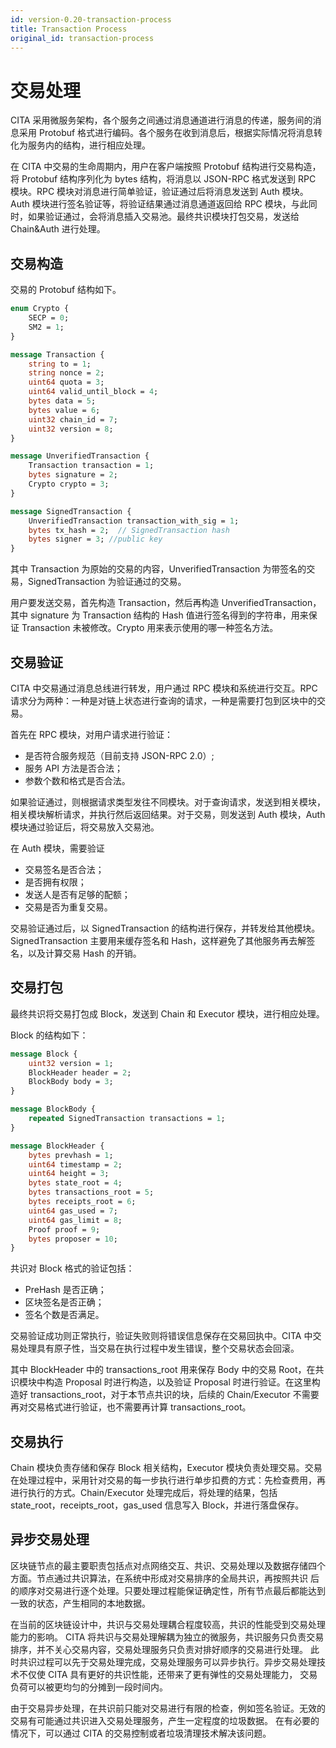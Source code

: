 ```yaml
---
id: version-0.20-transaction-process
title: Transaction Process
original_id: transaction-process
---
```


# 交易处理

CITA 采用微服务架构，各个服务之间通过消息通道进行消息的传递，服务间的消息采用 Protobuf 格式进行编码。各个服务在收到消息后，根据实际情况将消息转化为服务内的结构，进行相应处理。

在 CITA 中交易的生命周期内，用户在客户端按照 Protobuf 结构进行交易构造，将 Protobuf 结构序列化为 bytes 结构，将消息以 JSON-RPC 格式发送到 RPC 模块。RPC 模块对消息进行简单验证，验证通过后将消息发送到 Auth 模块。Auth 模块进行签名验证等，将验证结果通过消息通道返回给 RPC 模块，与此同时，如果验证通过，会将消息插入交易池。最终共识模块打包交易，发送给 Chain&Auth 进行处理。

## 交易构造

交易的 Protobuf 结构如下。

```protobuf
enum Crypto {
    SECP = 0;
    SM2 = 1;
}

message Transaction {
    string to = 1;
    string nonce = 2;
    uint64 quota = 3;
    uint64 valid_until_block = 4;
    bytes data = 5;
    bytes value = 6;
    uint32 chain_id = 7;
    uint32 version = 8;
}

message UnverifiedTransaction {
    Transaction transaction = 1;
    bytes signature = 2;
    Crypto crypto = 3;
}

message SignedTransaction {
    UnverifiedTransaction transaction_with_sig = 1;
    bytes tx_hash = 2;  // SignedTransaction hash
    bytes signer = 3; //public key
}
```

其中 Transaction 为原始的交易的内容，UnverifiedTransaction 为带签名的交易，SignedTransaction 为验证通过的交易。

用户要发送交易，首先构造 Transaction，然后再构造 UnverifiedTransaction，其中 signature 为 Transaction 结构的 Hash 值进行签名得到的字符串，用来保证 Transaction 未被修改。Crypto 用来表示使用的哪一种签名方法。

## 交易验证

CITA 中交易通过消息总线进行转发，用户通过 RPC 模块和系统进行交互。RPC 请求分为两种：一种是对链上状态进行查询的请求，一种是需要打包到区块中的交易。

首先在 RPC 模块，对用户请求进行验证：

- 是否符合服务规范（目前支持 JSON-RPC 2.0）;
- 服务 API 方法是否合法；
- 参数个数和格式是否合法。

如果验证通过，则根据请求类型发往不同模块。对于查询请求，发送到相关模块，相关模块解析请求，并执行然后返回结果。对于交易，则发送到 Auth 模块，Auth 模块通过验证后，将交易放入交易池。

在 Auth 模块，需要验证

- 交易签名是否合法；
- 是否拥有权限；
- 发送人是否有足够的配额；
- 交易是否为重复交易。

交易验证通过后，以 SignedTransaction 的结构进行保存，并转发给其他模块。SignedTransaction 主要用来缓存签名和 Hash，这样避免了其他服务再去解签名，以及计算交易 Hash 的开销。

## 交易打包

最终共识将交易打包成 Block，发送到 Chain 和 Executor 模块，进行相应处理。

Block 的结构如下：

```protobuf
message Block {
    uint32 version = 1;
    BlockHeader header = 2;
    BlockBody body = 3;
}

message BlockBody {
    repeated SignedTransaction transactions = 1;
}

message BlockHeader {
    bytes prevhash = 1;
    uint64 timestamp = 2;
    uint64 height = 3;
    bytes state_root = 4;
    bytes transactions_root = 5;
    bytes receipts_root = 6;
    uint64 gas_used = 7;
    uint64 gas_limit = 8;
    Proof proof = 9;
    bytes proposer = 10;
}
```

共识对 Block 格式的验证包括：

- PreHash 是否正确；
- 区块签名是否正确；
- 签名个数是否满足。

交易验证成功则正常执行，验证失败则将错误信息保存在交易回执中。CITA 中交易处理具有原子性，当交易在执行过程中发生错误，整个交易状态会回滚。

其中 BlockHeader 中的 transactions_root 用来保存 Body 中的交易 Root，在共识模块中构造 Proposal 时进行构造，以及验证 Proposal 时进行验证。在这里构造好 transactions_root，对于本节点共识的块，后续的 Chain/Executor 不需要再对交易格式进行验证，也不需要再计算 transactions_root。

## 交易执行

Chain 模块负责存储和保存 Block 相关结构，Executor 模块负责处理交易。交易在处理过程中，采用针对交易的每一步执行进行单步扣费的方式：先检查费用，再进行执行的方式。Chain/Executor 处理完成后，将处理的结果，包括 state_root，receipts_root，gas_used 信息写入 Block，并进行落盘保存。

## 异步交易处理

区块链节点的最主要职责包括点对点网络交互、共识、交易处理以及数据存储四个方面。节点通过共识算法，在系统中形成对交易排序的全局共识，再按照共识 后的顺序对交易进行逐个处理。只要处理过程能保证确定性，所有节点最后都能达到一致的状态，产生相同的本地数据。

在当前的区块链设计中，共识与交易处理耦合程度较高，共识的性能受到交易处理能力的影响。 CITA 将共识与交易处理解耦为独立的微服务，共识服务只负责交易排序，并不关心交易内容，交易处理服务只负责对排好顺序的交易进行处理。 此时共识过程可以先于交易处理完成，交易处理服务可以异步执行。异步交易处理技术不仅使 CITA 具有更好的共识性能，还带来了更有弹性的交易处理能力， 交易负荷可以被更均匀的分摊到一段时间内。

由于交易异步处理，在共识前只能对交易进行有限的检查，例如签名验证。无效的交易有可能通过共识进入交易处理服务，产生一定程度的垃圾数据。 在有必要的情况下，可以通过 CITA 的交易控制或者垃圾清理技术解决该问题。
